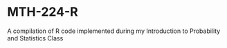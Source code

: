 # MTH-224-R
A compilation of R code implemented during my Introduction to Probability and Statistics Class
